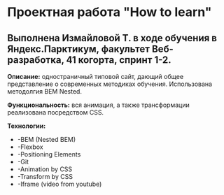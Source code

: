 # Проектная работа "How to learn"
## Выполнена Измайловой Т. в ходе обучения в Яндекс.Парктикум, факультет Веб-разработка, 41 когорта, спринт 1-2.
**Описание:** одностраничный типовой сайт, дающий общее представление о современных методиках обучения. Использована методолгия BEM Nested.

**Функциональность:** вся анимация, а также трансформации реализована посредством CSS.

**Технологии:**
* -BEM (Nested BEM)
* -Flexbox
* -Positioning Elements
* -Git
* -Animation by CSS
* -Transform by CSS
* -Iframe (video from youtube)


